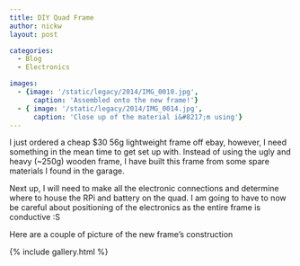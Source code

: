 ```yaml
---
title: DIY Quad Frame
author: nickw
layout: post

categories:
  - Blog
  - Electronics

images: 
  - {image: '/static/legacy/2014/IMG_0010.jpg',
      caption: 'Assembled onto the new frame!'}
  - { image: '/static/legacy/2014/IMG_0014.jpg',
      caption: 'Close up of the material i&#8217;m using'}
---
```

I just ordered a cheap $30 56g lightweight frame off ebay, however, I need something in the mean time to get set up with. Instead of using the ugly and heavy (~250g) wooden frame, I have built this frame from some spare materials I found in the garage.

Next up, I will need to make all the electronic connections and determine where to house the RPi and battery on the quad. I am going to have to now be careful about positioning of the electronics as the entire frame is conductive :S

Here are a couple of picture of the new frame&#8217;s construction

{% include gallery.html %}